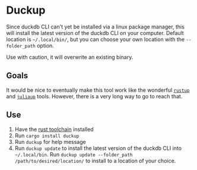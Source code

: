 # Duckup

Since duckdb CLI can't yet be installed via a linux package manager, this will install the latest version of the duckdb CLI on your computer. Default location is `~/.local/bin/`, but you can choose your own location with the `--folder_path` option.

Use with caution, it will overwrite an existing binary.

## Goals

It would be nice to eventually make this tool work like the wonderful [`rustup`](https://github.com/rust-lang/rustup) and [`juliaup`](https://github.com/JuliaLang/juliaup) tools. However, there is a very long way to go to reach that.

## Use
1. Have the [rust toolchain](https://www.rust-lang.org/tools/install) installed
1. Run `cargo install duckup`
1. Run `duckup` for help message
1. Run `duckup update` to install the latest version of the duckdb CLI into `~/.local/bin`. Run `duckup update --folder_path /path/to/desired/location/` to install to a location of your choice.
